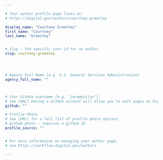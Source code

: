 ```yaml
---

# Your author profile page lives at:
# https://digital.gov/authors/courtney-greenley

display_name: "Courtney Greenley"
first_name: "Courtney"
last_name: "Greenley"


# slug — the specific user-id for an author.
slug: courtney-greenley




# Agency Full Name [e.g. U.S. General Services Administration]
agency_full_name: ""



# Your GitHub username [e.g. 'jeremyzilar']
# See [URL] Having a GitHub account will allow you to edit pages on DigitalGov. The image used in your GitHub account can also be used to populate your digital.gov profile photo.
github: ""

# Profile Photo
# See [URL] for a full list of profile photo options
# github-photo — requires a github ID
profile_source: ""


# For more information on managing your author page,
# see https://workflow.digital.gov/authors

---
```

